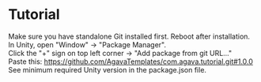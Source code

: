 # Tutorial

Make sure you have standalone Git installed first. Reboot after installation.  
In Unity, open "Window" -> "Package Manager".  
Click the "+" sign on top left corner -> "Add package from git URL..."  
Paste this: https://github.com/AgavaTemplates/com.agava.tutorial.git#1.0.0  
See minimum required Unity version in the package.json file.
